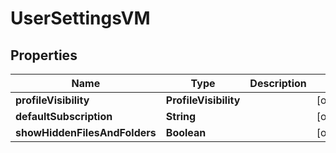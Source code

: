 

# UserSettingsVM


## Properties

Name | Type | Description | Notes
------------ | ------------- | ------------- | -------------
**profileVisibility** | **ProfileVisibility** |  |  [optional]
**defaultSubscription** | **String** |  |  [optional]
**showHiddenFilesAndFolders** | **Boolean** |  |  [optional]



